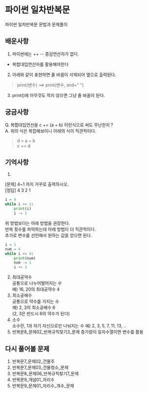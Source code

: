 # 파이썬 일차반복문

파이썬 일차반복문 문법과 문제풀이

## 배운사항

1. 파이썬에는 ++ -- 증감연산자가 없다.  
* 복합대입연산자를 활용해야한다
2. 아래와 같이 표현하면 줄 바꿈이 삭제되어 옆으로 출력된다.  
> print(변수)  ==> print(변수, end=" ")
3. print()에 아무것도 적지 않으면 그냥 줄 바꿈이 된다. 

## 궁금사항

Q. 복합대입연산을 c += (a + b) 이런식으로 써도 무난한지 ?  
A. 위의 식은 복잡해보이니 아래의 식이 직관적이다.  
> d = a + b  
> c += d

## 기억사항

1. 
[문제] 4~1 까지 거꾸로 출력하시오.  
[정답] 4 3 2 1

```python
i = 4
while i >= 1:
    print(i)
    i -= 1
```

위 방법보다는 아래 방법을 권장한다.  
반복 횟수를 파악하는데 아래 방법이 더 직관적이다.  
추가로 변수를 선언해서 원하는 값을 얻으면 된다.

```python
i = 1
num = 4
while i <= 4:
    print(num)
    num -= 1
    i += 1
```

2. 최대공약수  
공통으로 나누어떨어지는 수  
예) 16, 20의 최대공약수 4
3. 최소공배수  
공통으로 약수를 가지는 수  
예) 2, 3의 최소공배수 6  
(2, 3은 반드시 6의 약수가 된다)
4. 소수  
소수란, 1과 자기 자신으로만 나눠지는 수
예) 2, 3, 5, 7, 11, 13, ..
5. 반복문8_문제02_반복규칙찾기3_문제
증가량이 등차수열이면 변수를 활용

## 다시 풀어볼 문제
1. 반복문7_문제02_건물주
4. 반복문7_문제03_건물청소_문제
5. 반복문8_문제06_반복규칙찾기7_문제
6. 반복문9_개념01_자리수
7. 반복문9_문제01_자리수_개수_문제